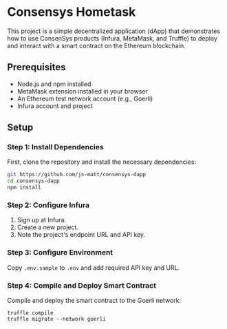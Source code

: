 # Consensys Hometask

This project is a simple decentralized application (dApp) that demonstrates how to use ConsenSys products (Infura, MetaMask, and Truffle) to deploy and interact with a smart contract on the Ethereum blockchain.

## Prerequisites

- Node.js and npm installed
- MetaMask extension installed in your browser
- An Ethereum test network account (e.g., Goerli)
- Infura account and project

## Setup

### Step 1: Install Dependencies

First, clone the repository and install the necessary dependencies:

```bash
git https://github.com/js-matt/consensys-dapp
cd consensys-dapp
npm install
```

### Step 2: Configure Infura

1. Sign up at Infura.
2. Create a new project.
3. Note the project's endpoint URL and API key.

### Step 3: Configure Environment
Copy `.env.sample` to `.env` and add required API key and URL.

### Step 4: Compile and Deploy Smart Contract

Compile and deploy the smart contract to the Goerli network:

```
truffle compile
truffle migrate --network goerli
```

